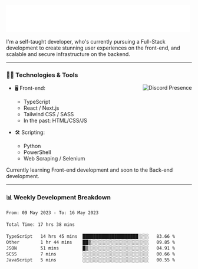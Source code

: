 <img src="assets/wave.svg" alt=":wave:" />

I'm a self-taught developer, who's currently pursuing a Full-Stack development to create stunning user experiences on the front-end, and scalable and secure infrastructure on the backend.

---

### 🧑‍💻 Technologies & Tools

<a href="https://discord.com/users/414304208649453568" target="_blank" rel="nofollow">
   <img src="https://lanyard-profile-readme.vercel.app/api/414304208649453568?idleMessage=Probably%20doing%20something%20else..." alt="Discord Presence" align="right">
</a>

- 🖥️ Front-end:

  - TypeScript
  - React / Next.js
  - Tailwind CSS / SASS
  - In the past: HTML/CSS/JS

- 🛠 Scripting:

  - Python
  - PowerShell
  - Web Scraping / Selenium

Currently learning Front-end development and soon to the Back-end development.

---

### 📊 Weekly Development Breakdown

<!-- ![ccrsxx's GitHub Stats](https://github-readme-stats.vercel.app/api?username=ccrsxx&count_private=true&theme=tokyonight) -->
<!-- ![ccrsxx's Top Langs](https://github-readme-stats.vercel.app/api/top-langs/?username=ccrsxx&hide=lua,java,html&theme=tokyonight) -->

<!--START_SECTION:waka-->

```text
From: 09 May 2023 - To: 16 May 2023

Total Time: 17 hrs 38 mins

TypeScript   14 hrs 45 mins  █████████████████████░░░░   83.66 %
Other        1 hr 44 mins    ██▒░░░░░░░░░░░░░░░░░░░░░░   09.85 %
JSON         51 mins         █▒░░░░░░░░░░░░░░░░░░░░░░░   04.91 %
SCSS         7 mins          ░░░░░░░░░░░░░░░░░░░░░░░░░   00.66 %
JavaScript   5 mins          ░░░░░░░░░░░░░░░░░░░░░░░░░   00.55 %
```

<!--END_SECTION:waka-->
